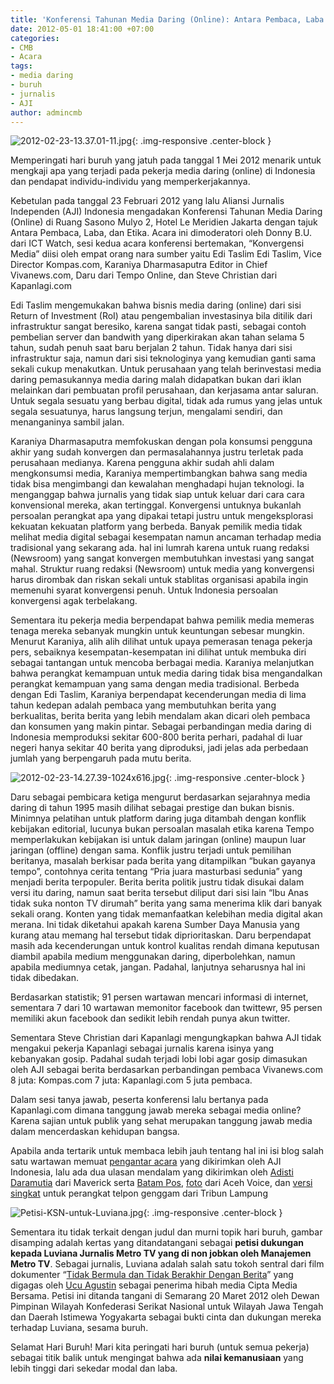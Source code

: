 ```yaml
---
title: 'Konferensi Tahunan Media Daring (Online): Antara Pembaca, Laba dan Etika'
date: 2012-05-01 18:41:00 +07:00
categories:
- CMB
- Acara
tags:
- media daring
- buruh
- jurnalis
- AJI
author: admincmb
---
```


![2012-02-23-13.37.01-11.jpg](/uploads/2012-02-23-13.37.01-11.jpg){: .img-responsive .center-block }

Memperingati hari buruh yang jatuh pada tanggal 1 Mei 2012 menarik untuk mengkaji apa yang terjadi pada pekerja media daring (online) di Indonesia dan pendapat individu-individu yang memperkerjakannya.

Kebetulan pada tanggal 23 Februari 2012 yang lalu Aliansi Jurnalis Independen (AJI) Indonesia mengadakan Konferensi Tahunan Media Daring (Online) di Ruang Sasono Mulyo 2, Hotel Le Meridien Jakarta dengan tajuk Antara Pembaca, Laba, dan Etika. Acara ini dimoderatori oleh Donny B.U. dari ICT Watch, sesi kedua acara konferensi bertemakan, “Konvergensi Media” diisi oleh empat orang nara sumber yaitu Edi Taslim Edi Taslim, Vice Director Kompas.com, Karaniya Dharmasaputra Editor in Chief Vivanews.com, Daru dari Tempo Online, dan Steve Christian dari Kapanlagi.com

Edi Taslim mengemukakan bahwa bisnis media daring (online) dari sisi Return of Investment (RoI) atau pengembalian investasinya bila ditilik dari infrastruktur sangat beresiko, karena sangat tidak pasti, sebagai contoh pembelian server dan bandwith yang diperkirakan akan tahan selama 5 tahun, sudah penuh saat baru berjalan 2 tahun. Tidak hanya dari sisi infrastruktur saja, namun dari sisi teknologinya yang kemudian ganti sama sekali cukup menakutkan. Untuk perusahaan yang telah berinvestasi media daring pemasukannya media daring malah didapatkan bukan dari iklan melainkan dari pembuatan profil perusahaan, dan kerjasama antar saluran. Untuk segala sesuatu yang berbau digital, tidak ada rumus yang jelas untuk segala sesuatunya, harus langsung terjun, mengalami sendiri, dan menanganinya sambil jalan.

Karaniya Dharmasaputra memfokuskan dengan pola konsumsi pengguna akhir yang sudah konvergen dan permasalahannya justru terletak pada perusahaan medianya. Karena pengguna akhir sudah ahli dalam mengkonsumsi media, Karaniya mempertimbangkan bahwa sang media tidak bisa mengimbangi dan kewalahan menghadapi hujan teknologi. Ia menganggap bahwa jurnalis yang tidak siap untuk keluar dari cara cara konvensional mereka, akan tertinggal. Konvergensi untuknya bukanlah persoalan perangkat apa yang dipakai tetapi justru untuk mengeksplorasi kekuatan kekuatan platform yang berbeda. Banyak pemilik media tidak melihat media digital sebagai kesempatan namun ancaman terhadap media tradisional yang sekarang ada. hal ini lumrah karena untuk ruang redaksi (Newsroom) yang sangat konvergen membutuhkan investasi yang sangat mahal. Struktur ruang redaksi (Newsroom) untuk media yang konvergensi harus dirombak dan riskan sekali untuk stablitas organisasi apabila ingin memenuhi syarat konvergensi penuh. Untuk Indonesia persoalan konvergensi agak terbelakang.

Sementara itu pekerja media berpendapat bahwa pemilik media memeras tenaga mereka sebanyak mungkin untuk keuntungan sebesar mungkin. Menurut Karaniya, alih alih dilihat untuk upaya pemerasan tenaga pekerja pers, sebaiknya kesempatan-kesempatan ini dilihat untuk membuka diri sebagai tantangan untuk mencoba berbagai media. Karaniya melanjutkan bahwa perangkat kemampuan untuk media daring tidak bisa mengandalkan perangkat kemampuan yang sama dengan media tradisional. Berbeda dengan Edi Taslim, Karaniya berpendapat kecenderungan media di lima tahun kedepan adalah pembaca yang membutuhkan berita yang
berkualitas, berita berita yang lebih mendalam akan dicari oleh pembaca dan konsumen yang makin pintar. Sebagai perbandingan media daring di Indonesia memproduksi sekitar 600-800 berita perhari, padahal di luar negeri hanya sekitar 40 berita yang diproduksi, jadi jelas ada perbedaan jumlah yang berpengaruh pada mutu berita.

![2012-02-23-14.27.39-1024x616.jpg](/uploads/2012-02-23-14.27.39-1024x616.jpg){: .img-responsive .center-block }

Daru sebagai pembicara ketiga mengurut berdasarkan sejarahnya media daring di tahun 1995 masih dilihat sebagai prestige dan bukan bisnis. Minimnya pelatihan untuk platform daring juga ditambah dengan konflik kebijakan editorial, lucunya bukan persoalan masalah etika karena Tempo memperlakukan kebijakan isi untuk dalam jaringan (online) maupun luar jaringan (offline) dengan sama. Konflik justru terjadi untuk pemilihan beritanya, masalah berkisar pada berita yang ditampilkan “bukan gayanya tempo”, contohnya cerita tentang “Pria juara masturbasi sedunia” yang menjadi berita terpopuler. Berita berita politik justru tidak disukai dalam versi itu daring, namun saat berita tersebut diliput dari sisi lain “Ibu Anas tidak suka nonton TV dirumah” berita yang sama menerima klik dari banyak sekali orang. Konten yang tidak memanfaatkan kelebihan media digital akan merana. Ini tidak diketahui apakah karena Sumber Daya Manusia yang kurang atau memang hal tersebut tidak diprioritaskan. Daru berpendapat masih ada kecenderungan untuk kontrol kualitas rendah dimana keputusan diambil apabila medium menggunakan daring, diperbolehkan, namun apabila mediumnya cetak, jangan. Padahal, lanjutnya seharusnya hal ini tidak dibedakan.

Berdasarkan statistik; 91 persen wartawan mencari informasi di internet, sementara 7 dari 10 wartawan memonitor facebook dan twittewr, 95 persen memiliki akun facebook dan sedikit lebih rendah punya akun twitter.

Sementara Steve Christian dari Kapanlagi mengungkapkan bahwa AJI tidak mengakui pekerja Kapanlagi sebagai jurnalis karena isinya yang kebanyakan gosip. Padahal sudah terjadi lobi lobi agar gosip dimasukan oleh AJI sebagai berita berdasarkan perbandingan pembaca Vivanews.com 8 juta: Kompas.com 7 juta: Kapanlagi.com 5 juta pembaca.

Dalam sesi tanya jawab, peserta konferensi lalu bertanya pada Kapanlagi.com dimana tanggung jawab mereka sebagai media online? Karena sajian untuk publik yang sehat merupakan tanggung jawab media dalam mencerdaskan kehidupan bangsa.

Apabila anda tertarik untuk membaca lebih jauh tentang hal ini isi blog salah satu wartawan memuat [pengantar acara](http://singkatcerita.blogspot.com/2012/02/konferensi-tahunan-media-online-antara.html) yang dikirimkan oleh AJI Indonesia, lalu ada dua ulasan mendalam yang dikirimkan oleh [Adisti Daramutia](http://www.maverick.co.id/journalists/2012/03/ketika-aji-membahas-media-online/) dari Maverick serta [Batam Pos](http://www.batampos.co.id/index.php/2012/03/03/catatan-dari-konferensi-pertama-media-online-aji-indonesia/), [foto](http://www.batampos.co.id/index.php/2012/03/03/catatan-dari-konferensi-pertama-media-online-aji-indonesia/) dari Aceh Voice, dan [versi singkat](http://lampung.tribunnews.com/2012/02/23/aji-indonesia-bahas-media-online) untuk perangkat telpon genggam dari Tribun Lampung

![Petisi-KSN-untuk-Luviana.jpg](/uploads/Petisi-KSN-untuk-Luviana.jpg){: .img-responsive .center-block }

Sementara itu tidak terkait dengan judul dan murni topik hari buruh, gambar disamping adalah kertas yang ditandatangani sebagai **petisi dukungan kepada Luviana Jurnalis Metro TV yang di non jobkan oleh Manajemen Metro TV**. Sebagai jurnalis, Luviana adalah salah satu tokoh sentral dari film dokumenter “[Tidak Bermula dan Tidak Berakhir Dengan Berita](http://wikimedia.or.id/wiki/Tidak_Bermula_%28Dan_Tidak_Berakhir%29_Dengan_Berita)” yang digagas oleh [Ucu Agustin](http://en.wikipedia.org/wiki/Ucu_Agustin) sebagai penerima hibah media Cipta Media Bersama. Petisi ini ditanda tangani di Semarang 20 Maret 2012 oleh Dewan Pimpinan Wilayah Konfederasi Serikat Nasional untuk Wilayah Jawa Tengah dan Daerah Istimewa Yogyakarta sebagai bukti cinta dan dukungan mereka terhadap Luviana, sesama buruh.

Selamat Hari Buruh! Mari kita peringati hari buruh (untuk semua pekerja) sebagai titik balik untuk mengingat bahwa ada **nilai kemanusiaan** yang lebih tinggi dari sekedar modal dan laba.